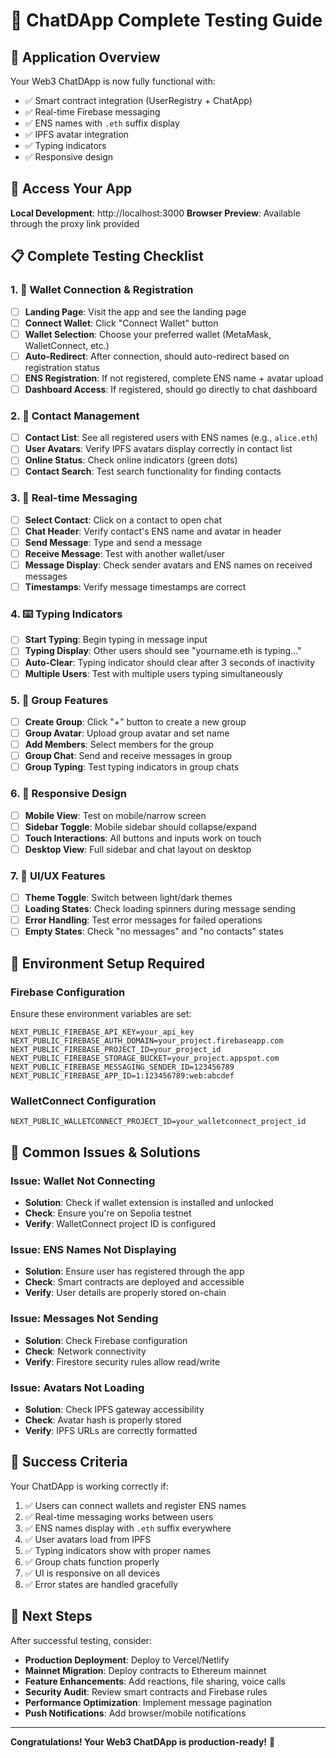 # 🧪 ChatDApp Complete Testing Guide

## 🚀 Application Overview
Your Web3 ChatDApp is now fully functional with:
- ✅ Smart contract integration (UserRegistry + ChatApp)
- ✅ Real-time Firebase messaging
- ✅ ENS names with `.eth` suffix display
- ✅ IPFS avatar integration
- ✅ Typing indicators
- ✅ Responsive design

## 🔗 Access Your App
**Local Development**: http://localhost:3000
**Browser Preview**: Available through the proxy link provided

## 📋 Complete Testing Checklist

### 1. 🔐 Wallet Connection & Registration
- [ ] **Landing Page**: Visit the app and see the landing page
- [ ] **Connect Wallet**: Click "Connect Wallet" button
- [ ] **Wallet Selection**: Choose your preferred wallet (MetaMask, WalletConnect, etc.)
- [ ] **Auto-Redirect**: After connection, should auto-redirect based on registration status
- [ ] **ENS Registration**: If not registered, complete ENS name + avatar upload
- [ ] **Dashboard Access**: If registered, should go directly to chat dashboard

### 2. 👥 Contact Management
- [ ] **Contact List**: See all registered users with ENS names (e.g., `alice.eth`)
- [ ] **User Avatars**: Verify IPFS avatars display correctly in contact list
- [ ] **Online Status**: Check online indicators (green dots)
- [ ] **Contact Search**: Test search functionality for finding contacts

### 3. 💬 Real-time Messaging
- [ ] **Select Contact**: Click on a contact to open chat
- [ ] **Chat Header**: Verify contact's ENS name and avatar in header
- [ ] **Send Message**: Type and send a message
- [ ] **Receive Message**: Test with another wallet/user
- [ ] **Message Display**: Check sender avatars and ENS names on received messages
- [ ] **Timestamps**: Verify message timestamps are correct

### 4. ⌨️ Typing Indicators
- [ ] **Start Typing**: Begin typing in message input
- [ ] **Typing Display**: Other users should see "yourname.eth is typing..."
- [ ] **Auto-Clear**: Typing indicator should clear after 3 seconds of inactivity
- [ ] **Multiple Users**: Test with multiple users typing simultaneously

### 5. 👥 Group Features
- [ ] **Create Group**: Click "+" button to create a new group
- [ ] **Group Avatar**: Upload group avatar and set name
- [ ] **Add Members**: Select members for the group
- [ ] **Group Chat**: Send and receive messages in group
- [ ] **Group Typing**: Test typing indicators in group chats

### 6. 📱 Responsive Design
- [ ] **Mobile View**: Test on mobile/narrow screen
- [ ] **Sidebar Toggle**: Mobile sidebar should collapse/expand
- [ ] **Touch Interactions**: All buttons and inputs work on touch
- [ ] **Desktop View**: Full sidebar and chat layout on desktop

### 7. 🎨 UI/UX Features
- [ ] **Theme Toggle**: Switch between light/dark themes
- [ ] **Loading States**: Check loading spinners during message sending
- [ ] **Error Handling**: Test error messages for failed operations
- [ ] **Empty States**: Check "no messages" and "no contacts" states

## 🔧 Environment Setup Required

### Firebase Configuration
Ensure these environment variables are set:
```env
NEXT_PUBLIC_FIREBASE_API_KEY=your_api_key
NEXT_PUBLIC_FIREBASE_AUTH_DOMAIN=your_project.firebaseapp.com
NEXT_PUBLIC_FIREBASE_PROJECT_ID=your_project_id
NEXT_PUBLIC_FIREBASE_STORAGE_BUCKET=your_project.appspot.com
NEXT_PUBLIC_FIREBASE_MESSAGING_SENDER_ID=123456789
NEXT_PUBLIC_FIREBASE_APP_ID=1:123456789:web:abcdef
```

### WalletConnect Configuration
```env
NEXT_PUBLIC_WALLETCONNECT_PROJECT_ID=your_walletconnect_project_id
```

## 🐛 Common Issues & Solutions

### Issue: Wallet Not Connecting
- **Solution**: Check if wallet extension is installed and unlocked
- **Check**: Ensure you're on Sepolia testnet
- **Verify**: WalletConnect project ID is configured

### Issue: ENS Names Not Displaying
- **Solution**: Ensure user has registered through the app
- **Check**: Smart contracts are deployed and accessible
- **Verify**: User details are properly stored on-chain

### Issue: Messages Not Sending
- **Solution**: Check Firebase configuration
- **Check**: Network connectivity
- **Verify**: Firestore security rules allow read/write

### Issue: Avatars Not Loading
- **Solution**: Check IPFS gateway accessibility
- **Check**: Avatar hash is properly stored
- **Verify**: IPFS URLs are correctly formatted

## 🎯 Success Criteria

Your ChatDApp is working correctly if:
1. ✅ Users can connect wallets and register ENS names
2. ✅ Real-time messaging works between users
3. ✅ ENS names display with `.eth` suffix everywhere
4. ✅ User avatars load from IPFS
5. ✅ Typing indicators show with proper names
6. ✅ Group chats function properly
7. ✅ UI is responsive on all devices
8. ✅ Error states are handled gracefully

## 🚀 Next Steps

After successful testing, consider:
- **Production Deployment**: Deploy to Vercel/Netlify
- **Mainnet Migration**: Deploy contracts to Ethereum mainnet
- **Feature Enhancements**: Add reactions, file sharing, voice calls
- **Security Audit**: Review smart contracts and Firebase rules
- **Performance Optimization**: Implement message pagination
- **Push Notifications**: Add browser/mobile notifications

---

**Congratulations! Your Web3 ChatDApp is production-ready!** 🎉
